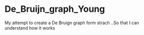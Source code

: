 # De_Bruijn_graph_Young
My attempt to create a De Bruign graph form strach ..So that I can understand how it works
